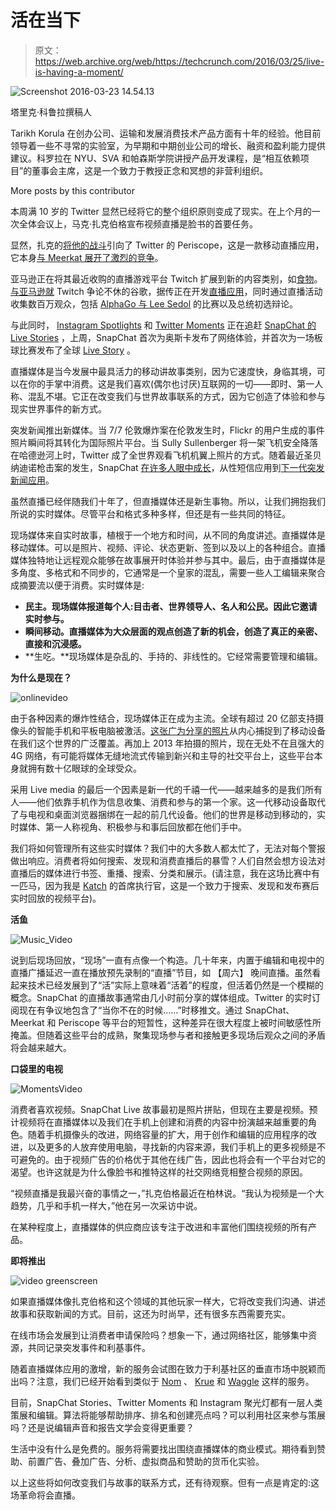 # 活在当下 

> 原文：<https://web.archive.org/web/https://techcrunch.com/2016/03/25/live-is-having-a-moment/>

![Screenshot 2016-03-23 14.54.13](img/e0fd1a992c130565f817b23127e7a409.png)

塔里克·科鲁拉撰稿人

Tarikh Korula 在创办公司、运输和发展消费技术产品方面有十年的经验。他目前领导着一些不寻常的实验室，为早期和中期创业公司的增长、融资和盈利能力提供建议。科罗拉在 NYU、SVA 和帕森斯学院讲授产品开发课程，是“相互依赖项目”的董事会主席，这是一个致力于教授正念和冥想的非营利组织。

More posts by this contributor

本周满 10 岁的 Twitter 显然已经将它的整个组织原则变成了现实。在上个月的一次全体会议上，马克·扎克伯格宣布视频直播是脸书的首要任务。

显然，扎克的[将他的战斗](https://web.archive.org/web/20221207171322/https://beta.techcrunch.com/2016/03/01/get-it-while-its-hot/)引向了 Twitter 的 Periscope，这是一款移动直播应用，它本身[与 Meerkat 展开了激烈的竞争](https://web.archive.org/web/20221207171322/https://beta.techcrunch.com/2015/05/06/meerkat-founder-on-getting-the-kill-call-from-twitter/)。

亚马逊正在将其最近收购的直播游戏平台 Twitch 扩展到新的内容类别，如[食物](https://web.archive.org/web/20221207171322/https://beta.techcrunch.com/2016/03/15/twitch-to-stream-julia-childs-cooking-show-to-kick-off-launch-of-new-food-channel/)。[与亚马逊就](https://web.archive.org/web/20221207171322/https://beta.techcrunch.com/2014/08/25/amazon-will-buy-twitch-for-over-1-billion/) Twitch 争论不休的谷歌，据传正在开发[直播应用](https://web.archive.org/web/20221207171322/http://venturebeat.com/2016/03/23/google-is-building-youtube-connect-a-live-streaming-app-to-take-on-periscope/)，同时通过直播活动收集数百万观众，包括 [AlphaGo 与 Lee Sedol](https://web.archive.org/web/20221207171322/https://beta.techcrunch.com/2016/03/09/googles-deepmind-chalks-up-ai-landmark-after-beating-go-world-champion-lee-sedol/) 的比赛以及总统初选辩论。

与此同时， [Instagram Spotlights](https://web.archive.org/web/20221207171322/https://beta.techcrunch.com/2016/01/06/too-lazy-to-scroll/) 和 [Twitter Moments](https://web.archive.org/web/20221207171322/https://beta.techcrunch.com/2015/10/06/project-glacier/) 正在追赶 [SnapChat 的 Live Stories](https://web.archive.org/web/20221207171322/https://beta.techcrunch.com/2016/02/28/snapchat-debuts-stories-web-player-for-academy-awards/) ，上周，SnapChat 首次为奥斯卡发布了网络体验，并首次为一场板球比赛发布了全球 [Live Story](https://web.archive.org/web/20221207171322/http://www.icc-cricket.com/world-t20/news/2016/media-releases/93751/crickets-first-ever-global-snapchat-story-to-be-at-india-v-pakistan-at-icc-world-twenty20-india-2016) 。

直播媒体是当今发展中最具活力的移动讲故事类别，因为它速度快，身临其境，可以在你的手掌中消费。这是我们喜欢(偶尔也讨厌)互联网的一切——即时、第一人称、混乱不堪。它正在改变我们与世界故事联系的方式，因为它创造了体验和参与现实世界事件的新方式。

突发新闻推出新媒体。当 7/7 伦敦爆炸案在伦敦发生时，Flickr 的用户生成的事件照片瞬间将其转化为国际照片平台。当 Sully Sullenberger 将一架飞机安全降落在哈德逊河上时，Twitter 成了全世界观看飞机机翼上照片的方式。随着最近圣贝纳迪诺枪击案的发生，SnapChat [在许多人眼中成长](https://web.archive.org/web/20221207171322/https://twitter.com/dannysullivan/status/672256519690301440)，从性短信应用到[下一代突发新闻应用](https://web.archive.org/web/20221207171322/https://twitter.com/AdrianCraver/status/672302895656644608)。

虽然直播已经伴随我们十年了，但直播媒体还是新生事物。所以，让我们拥抱我们所说的实时媒体。尽管平台和格式多种多样，但还是有一些共同的特征。

现场媒体来自实时故事，植根于一个地方和时间，从不同的角度讲述。直播媒体是移动媒体。可以是照片、视频、评论、状态更新、签到以及以上的各种组合。直播媒体独特地让远程观众能够在故事展开时体验并参与其中。最后，由于直播媒体是多角度、多格式和不同步的，它通常是一个皇家的混乱，需要一些人工编辑来聚合成摘要流以便于消费。实时媒体是:

*   **民主。现场媒体报道每个人:目击者、世界领导人、名人和公民。因此它邀请实时参与。**
*   **瞬间移动。直播媒体为大众层面的观点创造了新的机会，创造了真正的亲密、直接和沉浸感。**
*   **生吃。**现场媒体是杂乱的、手持的、非线性的。它经常需要管理和编辑。

**为什么是现在？**

![onlinevideo](img/20d6a8afd599270ff334b08aeb618407.png)

由于各种因素的爆炸性结合，现场媒体正在成为主流。全球有超过 20 亿部支持摄像头的智能手机和平板电脑被激活。[这张广为分享的照片](https://web.archive.org/web/20221207171322/https://www.instagram.com/p/W2FCksR9-e/)从内心捕捉到了移动设备在我们这个世界的广泛覆盖。再加上 2013 年拍摄的照片，现在无处不在且强大的 4G 网络，有可能将媒体无缝地流式传输到新兴和主导的社交平台上，这些平台本身就拥有数十亿眼球的全球受众。

采用 Live media 的最后一个因素是新一代的千禧一代——越来越多的是我们所有人——他们依靠手机作为信息收集、消费和参与的第一个家。这一代移动设备取代了与电视和桌面浏览器捆绑在一起的前几代设备。他们的世界是移动到移动的，实时媒体、第一人称视角、积极参与和事后回放都在他们手中。

我们将如何管理所有这些实时媒体？我们中的大多数人都太忙了，无法对每个警报做出响应。消费者将如何搜索、发现和消费直播后的暴雪？人们自然会想方设法对直播后的媒体进行书签、重播、搜索、分类和展示。(请注意，我在这场比赛中有一匹马，因为我是 [Katch](https://web.archive.org/web/20221207171322/https://katch.me/) 的首席执行官，这是一个致力于搜索、发现和发布赛后实时回放的视频平台)。

**活鱼**

![Music_Video](img/58611139e4af94342c6dfeb1292a3b16.png)

说到后现场回放，“现场”一直有点像一个构造。几十年来，内置于编辑和电视中的直播广播延迟一直在播放预先录制的“直播”节目，如 【周六】 晚间直播。虽然看起来技术已经发展到了“活”实际上意味着“活着”的程度，但活着仍然是一个模糊的概念。SnapChat 的直播故事通常由几小时前分享的媒体组成。Twitter 的实时订阅现在有争议地包含了“当你不在的时候……”时移推文。通过 SnapChat、Meerkat 和 Periscope 等平台的短暂性，这种差异在很大程度上被时间敏感性所掩盖。但随着这些平台的成熟，聚集现场参与者和接触更多现场后观众之间的矛盾将会越来越大。

**口袋里的电视**

![MomentsVideo](img/4338f874798287b7fef94c121d9e54d8.png)

消费者喜欢视频。SnapChat Live 故事最初是照片拼贴，但现在主要是视频。预计视频将在直播媒体以及我们在手机上创建和消费的内容中扮演越来越重要的角色。随着手机摄像头的改进，网络容量的扩大，用于创作和编辑的应用程序的改进，以及更多的人放弃使用电脑，寻找新的内容来源，我们手机上的更多视频是不可避免的。由于视频广告的价格优于其他在线广告，因此也将会有一个平台对它的渴望。也许这就是为什么像脸书和推特这样的社交网络竞相整合视频的原因。

“视频直播是我最兴奋的事情之一，”扎克伯格最近在柏林说。“我认为视频是一个大趋势，几乎和手机一样大，”他在另一次采访中说。

在某种程度上，直播媒体的供应商应该专注于改进和丰富他们围绕视频的所有产品。

**即将推出**

![video greenscreen](img/9868dbc72642bac7685f0cbba37910ed.png)

如果直播媒体像扎克伯格和这个领域的其他玩家一样大，它将改变我们沟通、讲述故事和获取新闻的方式。目前，这还为时尚早，还有很多东西需要充实。

在线市场会发展到让消费者申请保险吗？想象一下，通过网络社区，能够集中资源，共同记录突发事件和利基事件。

随着直播媒体应用的激增，新的服务会试图在致力于利基社区的垂直市场中脱颖而出吗？注意，我们已经开始看到类似于 [Nom](https://web.archive.org/web/20221207171322/https://nom.com/) 、 [Krue](https://web.archive.org/web/20221207171322/https://www.krue.tv/) 和 [Waggle](https://web.archive.org/web/20221207171322/http://waggle.tv/) 这样的服务。

目前，SnapChat Stories、Twitter Moments 和 Instagram 聚光灯都有一层人类策展和编辑。算法将能够帮助排序、排名和创建亮点吗？可以利用社区来参与策展吗？还是说编辑声音和报告文学会变得更重要？

生活中没有什么是免费的。服务将需要找出围绕直播媒体的商业模式。期待看到赞助、前置广告、叠加广告、分析、虚拟商品和赞助的货币化实验。

以上这些将如何改变我们与故事的联系方式，还有待观察。但有一点是肯定的:这场革命将会直播。